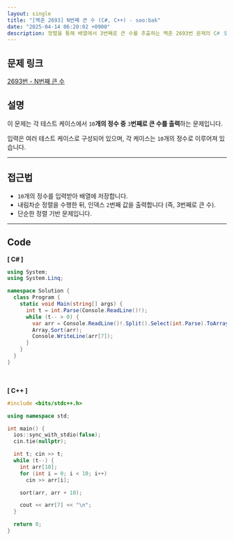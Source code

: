 ```yaml
---
layout: single
title: "[백준 2693] N번째 큰 수 (C#, C++) - soo:bak"
date: "2025-04-14 06:20:02 +0900"
description: 정렬을 통해 배열에서 3번째로 큰 수를 추출하는 백준 2693번 문제의 C# 및 C++ 풀이와 해설
---
```


## 문제 링크
[2693번 - N번째 큰 수](https://www.acmicpc.net/problem/2693)

## 설명
이 문제는 각 테스트 케이스에서 `10`**개의 정수 중** `3`**번째로 큰 수를 출력**하는 문제입니다. <br>

입력은 여러 테스트 케이스로 구성되어 있으며, 각 케이스는 `10`개의 정수로 이루어져 있습니다.

---

## 접근법
- `10`개의 정수를 입력받아 배열에 저장합니다.
- 내림차순 정렬을 수행한 뒤, 인덱스 `2`번째 값을 출력합니다 (즉, 3번째로 큰 수).
- 단순한 정렬 기반 문제입니다.

---

## Code
<b>[ C# ] </b>
<br>

```csharp
using System;
using System.Linq;

namespace Solution {
  class Program {
    static void Main(string[] args) {
      int t = int.Parse(Console.ReadLine()!);
      while (t-- > 0) {
        var arr = Console.ReadLine()!.Split().Select(int.Parse).ToArray();
        Array.Sort(arr);
        Console.WriteLine(arr[7]);
      }
    }
  }
}
```

<br><br>
<b>[ C++ ] </b>
<br>

```cpp
#include <bits/stdc++.h>

using namespace std;

int main() {
  ios::sync_with_stdio(false);
  cin.tie(nullptr);

  int t; cin >> t;
  while (t--) {
    int arr[10];
    for (int i = 0; i < 10; i++)
      cin >> arr[i];

    sort(arr, arr + 10);

    cout << arr[7] << "\n";
  }

  return 0;
}
```
